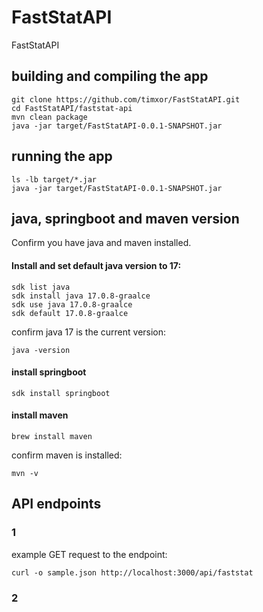 # FastStatAPI
FastStatAPI


## building and compiling the app


```
git clone https://github.com/timxor/FastStatAPI.git
cd FastStatAPI/faststat-api
mvn clean package
java -jar target/FastStatAPI-0.0.1-SNAPSHOT.jar
```


## running the app

```
ls -lb target/*.jar
java -jar target/FastStatAPI-0.0.1-SNAPSHOT.jar
```



## java, springboot and maven version

Confirm you have java and maven installed.


#### Install and set default java version to 17:

```
sdk list java
sdk install java 17.0.8-graalce
sdk use java 17.0.8-graalce 
sdk default 17.0.8-graalce
```

confirm java 17 is the current version:
```
java -version
```


#### install springboot

```
sdk install springboot
```


#### install maven

```
brew install maven
```

confirm maven is installed:

```
mvn -v
```



## API endpoints



### 1


example GET request to the endpoint:
```
curl -o sample.json http://localhost:3000/api/faststat
```

### 2


















